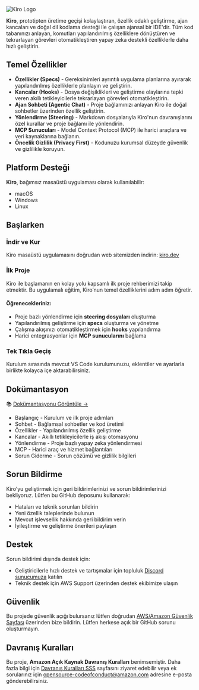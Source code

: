 

![Kiro Logo](https://github.com/kirodotdev/Kiro/raw/main/assets/kiro-icon.png)

**Kiro**, prototipten üretime geçişi kolaylaştıran, özellik odaklı geliştirme, ajan kancaları ve doğal dil kodlama desteği ile çalışan ajansal bir IDE'dir. Tüm kod tabanınızı anlayan, komutları yapılandırılmış özelliklere dönüştüren ve tekrarlayan görevleri otomatikleştiren yapay zeka destekli özelliklerle daha hızlı geliştirin.

## Temel Özellikler

* **Özellikler (Specs)** - Gereksinimleri ayrıntılı uygulama planlarına ayırarak yapılandırılmış özelliklerle planlayın ve geliştirin.
* **Kancalar (Hooks)** - Dosya değişiklikleri ve geliştirme olaylarına tepki veren akıllı tetikleyicilerle tekrarlayan görevleri otomatikleştirin.
* **Ajan Sohbeti (Agentic Chat)** - Proje bağlamınızı anlayan Kiro ile doğal sohbetler üzerinden özellik geliştirin.
* **Yönlendirme (Steering)** - Markdown dosyalarıyla Kiro'nun davranışlarını özel kurallar ve proje bağlamı ile yönlendirin.
* **MCP Sunucuları** - Model Context Protocol (MCP) ile harici araçlara ve veri kaynaklarına bağlanın.
* **Öncelik Gizlilik (Privacy First)** - Kodunuzu kurumsal düzeyde güvenlik ve gizlilikle koruyun.

## Platform Desteği

**Kiro**, bağımsız masaüstü uygulaması olarak kullanılabilir:

* macOS
* Windows
* Linux

## Başlarken

### İndir ve Kur

Kiro masaüstü uygulamasını doğrudan web sitemizden indirin: [kiro.dev](https://kiro.dev)

### İlk Proje

Kiro ile başlamanın en kolay yolu kapsamlı ilk proje rehberimizi takip etmektir. Bu uygulamalı eğitim, Kiro’nun temel özelliklerini adım adım öğretir.

#### Öğrenecekleriniz:

* Proje bazlı yönlendirme için **steering dosyaları** oluşturma
* Yapılandırılmış geliştirme için **specs** oluşturma ve yönetme
* Çalışma akışınızı otomatikleştirmek için **hooks** yapılandırma
* Harici entegrasyonlar için **MCP sunucularını** bağlama

### Tek Tıkla Geçiş

Kurulum sırasında mevcut VS Code kurulumunuzu, eklentiler ve ayarlarla birlikte kolayca içe aktarabilirsiniz.

## Dokümantasyon

📚 [Dokümantasyonu Görüntüle →](#)

* Başlangıç - Kurulum ve ilk proje adımları
* Sohbet - Bağlamsal sohbetler ve kod üretimi
* Özellikler - Yapılandırılmış özellik geliştirme
* Kancalar - Akıllı tetikleyicilerle iş akışı otomasyonu
* Yönlendirme - Proje bazlı yapay zeka yönlendirmesi
* MCP - Harici araç ve hizmet bağlantıları
* Sorun Giderme - Sorun çözümü ve gizlilik bilgileri

## Sorun Bildirme

Kiro’yu geliştirmek için geri bildirimlerinizi ve sorun bildirimlerinizi bekliyoruz. Lütfen bu GitHub deposunu kullanarak:

* Hataları ve teknik sorunları bildirin
* Yeni özellik taleplerinde bulunun
* Mevcut işlevsellik hakkında geri bildirim verin
* İyileştirme ve geliştirme önerileri paylaşın

## Destek

Sorun bildirimi dışında destek için:

* Geliştiricilerle hızlı destek ve tartışmalar için topluluk [Discord sunucumuza](#) katılın
* Teknik destek için AWS Support üzerinden destek ekibimize ulaşın

## Güvenlik

Bu projede güvenlik açığı bulursanız lütfen doğrudan [AWS/Amazon Güvenlik Sayfası](#) üzerinden bize bildirin. Lütfen herkese açık bir GitHub sorunu oluşturmayın.

## Davranış Kuralları

Bu proje, **Amazon Açık Kaynak Davranış Kuralları** benimsemiştir. Daha fazla bilgi için [Davranış Kuralları SSS](#) sayfasını ziyaret edebilir veya ek sorularınız için [opensource-codeofconduct@amazon.com](mailto:opensource-codeofconduct@amazon.com) adresine e-posta gönderebilirsiniz.
